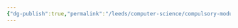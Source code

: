 ```yaml
---
{"dg-publish":true,"permalink":"/leeds/computer-science/compulsory-modules/computer-architecture/computer-architecture/"}
---
```





